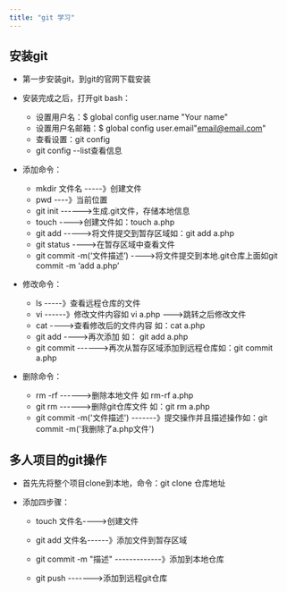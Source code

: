 ```yaml
---
title: "git 学习"
---
```

## 安装git

- 第一步安装git，到git的官网下载安装
- 安装完成之后，打开git bash：
  - 设置用户名：$ global config user.name "Your name"
  - 设置用户名邮箱：$ global config user.email"email@email.com"
  - 查看设置：git config
  - git  config --list查看信息

- 添加命令：
  - mkdir  文件名   -----》创建文件
  - pwd   ----》当前位置
  - git init  ------>生成.git文件，存储本地信息
  - touch  ---->创建文件如：touch  a.php
  - git add  ----->将文件提交到暂存区域如：git add a.php
  - git status   ---->在暂存区域中查看文件
  - git commit -m(‘文件描述’)  ---->将文件提交到本地.git仓库上面如git commit -m ‘add a.php’

- 修改命令：
  - ls    -----》查看远程仓库的文件
  - vi   ------》修改文件内容如  vi  a.php   --->跳转之后修改文件
  - cat   ---->查看修改后的文件内容   如：cat  a.php
  - git add  ---->再次添加 如： git add a.php
  - git commit    ------>再次从暂存区域添加到远程仓库如：git commit a.php

- 删除命令：
  - rm -rf  ------>删除本地文件 如 rm-rf a.php
  - git rm   ------>删除git仓库文件  如：git rm a.php
  - git commit -m('文件描述') -------》提交操作并且描述操作如：git commit -m('我删除了a.php文件')

## 多人项目的git操作

- 首先先将整个项目clone到本地，命令：git clone  仓库地址

- 添加四步骤：

  - touch   文件名---->创建文件

  - git add  文件名------》添加文件到暂存区域

  - git commit -m "描述" -------------》添加到本地仓库

  - git push  ------->添加到远程git仓库

    

